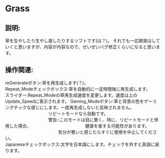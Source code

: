 
# Grass

## 説明:
草を生やしたり生やし直したりするソフトです(は？)。
それでも一応開発はしていくと思いますが、内容が内容なので、せいぜいバグ修正くらいになると思います。


## 操作関連:
reGenerateボタン:草を再生成します(？)。<br>
Repeat_Modeチェックボックス:草を自動的に一定時間毎に再生成します。<br>
スライダー:Repeat_Modeの草再生成速度を変更します。速度は上のUpdate_Speedに表示されます。
Gaming_Modeボタン:草と背景の色をゲーミングチックな感じにします。一度再生成しないと反映されません。
　　　　　　　　　　リピートモードなら自動です。<br>
　　　　　　　　　　警告::このモードは目に悪く、特に、リピートモードと併用した場合、
　　　　　　　　　　　　  健康を害する可能性があります。
　　　　　　　　　　　　  気分が悪いと感じたらすぐに使用を中止してください。<br>
Japaneseチェックボックス:文字を日本語にします。チェックを外すと英語に戻ります。<br>
